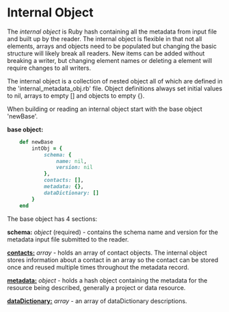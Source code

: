 # Internal Object

The *internal object* is Ruby hash containing all the metadata from input file and built up by the reader.  The internal object is flexible in that not all elements, arrays and objects need to be populated but changing the basic structure will likely break all readers.  New items can be added without breaking a writer, but changing element names or deleting a element will require changes to all writers.

The internal object is a collection of nested object all of which are defined in the 'internal_metadata_obj.rb' file.  Object definitions always set initial values to nil, arrays to empty [] and objects to empty {}.

When building or reading an internal object start with the base object 'newBase'.

**base object:**

````ruby
    def newBase
        intObj = {
            schema: {
                name: nil,
                version: nil
            },
            contacts: [],
            metadata: {},
            dataDictionary: []
        }
    end
````

The base object has 4 sections:

**schema:** *object* (required) - contains the schema name and version for the metadata input file submitted to the reader.

[**contacts:**](../mdtranslator/contacts.md) *array* - holds an array of contact objects.  The internal object stores information about a contact in an array so the contact can be stored once and reused multiple times throughout the metadata record.

[**metadata:**](../mdtranslator/metadata.md) *object* - holds a hash object containing the metadata for the resource being described, generally a project or data resource.

[**dataDictionary:**](../mdtranslator/dataDictionary.md) *array* - an array of dataDictionary descriptions.




